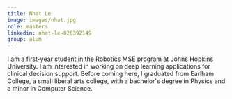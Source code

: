 ```yaml
---
title: Nhat Le
image: images/nhat.jpg
role: masters
linkedin: nhat-le-026392149
group: alum
---
```


I am a first-year student in the Robotics MSE program at Johns Hopkins University. I am interested in working on deep learning applications for clinical decision support. Before coming here, I graduated from Earlham College, a small liberal arts college, with a bachelor's degree in Physics and a minor in Computer Science. 
